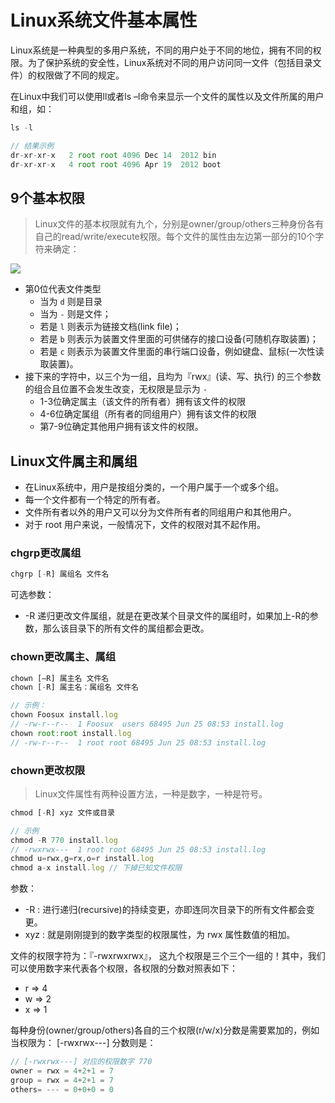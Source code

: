 # Linux系统文件基本属性
<!-- toc -->

Linux系统是一种典型的多用户系统，不同的用户处于不同的地位，拥有不同的权限。为了保护系统的安全性，Linux系统对不同的用户访问同一文件（包括目录文件）的权限做了不同的规定。

在Linux中我们可以使用ll或者ls –l命令来显示一个文件的属性以及文件所属的用户和组，如：

```js
ls -l

// 结果示例
dr-xr-xr-x   2 root root 4096 Dec 14  2012 bin
dr-xr-xr-x   4 root root 4096 Apr 19  2012 boot
```

## 9个基本权限

> Linux文件的基本权限就有九个，分别是owner/group/others三种身份各有自己的read/write/execute权限。每个文件的属性由左边第一部分的10个字符来确定：

![](https://ws3.sinaimg.cn/large/006tNbRwly1fx7s9wrgllj30nq0aitca.jpg)

* 第0位代表文件类型
  * 当为 `d` 则是目录
  * 当为 `-` 则是文件；
  * 若是 `l` 则表示为链接文档(link file)；
  * 若是 `b` 则表示为装置文件里面的可供储存的接口设备(可随机存取装置)；
  * 若是 `c` 则表示为装置文件里面的串行端口设备，例如键盘、鼠标(一次性读取装置)。
* 接下来的字符中，以三个为一组，且均为『rwx』(读、写、执行) 的三个参数的组合且位置不会发生改变，无权限是显示为 `-`
  * 1-3位确定属主（该文件的所有者）拥有该文件的权限
  * 4-6位确定属组（所有者的同组用户）拥有该文件的权限
  * 第7-9位确定其他用户拥有该文件的权限。

## Linux文件属主和属组

* 在Linux系统中，用户是按组分类的，一个用户属于一个或多个组。
* 每一个文件都有一个特定的所有者。
* 文件所有者以外的用户又可以分为文件所有者的同组用户和其他用户。
* 对于 root 用户来说，一般情况下，文件的权限对其不起作用。

### chgrp更改属组

```js
chgrp [-R] 属组名 文件名
```

可选参数：
* -R 递归更改文件属组，就是在更改某个目录文件的属组时，如果加上-R的参数，那么该目录下的所有文件的属组都会更改。

### chown更改属主、属组

```js
chown [–R] 属主名 文件名
chown [-R] 属主名：属组名 文件名

// 示例：
chown Foosux install.log
// -rw-r--r--  1 Foosux  users 68495 Jun 25 08:53 install.log
chown root:root install.log
// -rw-r--r--  1 root root 68495 Jun 25 08:53 install.log
```

### chown更改权限

> Linux文件属性有两种设置方法，一种是数字，一种是符号。

```js
chmod [-R] xyz 文件或目录

// 示例
chmod -R 770 install.log
// -rwxrwx---  1 root root 68495 Jun 25 08:53 install.log
chmod u=rwx,g=rx,o=r install.log
chmod a-x install.log // 下掉已知文件权限
```

参数：
* -R : 进行递归(recursive)的持续变更，亦即连同次目录下的所有文件都会变更。
* xyz : 就是刚刚提到的数字类型的权限属性，为 rwx 属性数值的相加。

文件的权限字符为：『-rwxrwxrwx』， 这九个权限是三个三个一组的！其中，我们可以使用数字来代表各个权限，各权限的分数对照表如下：

* r => 4
* w => 2
* x => 1

每种身份(owner/group/others)各自的三个权限(r/w/x)分数是需要累加的，例如当权限为： [-rwxrwx---] 分数则是：

```js
// [-rwxrwx---] 对应的权限数字 770
owner = rwx = 4+2+1 = 7
group = rwx = 4+2+1 = 7
others= --- = 0+0+0 = 0
```
